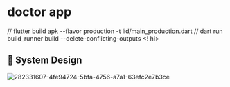 # doctor app

// flutter build apk --flavor production -t lid/main_production.dart
// dart run build_runner build --delete-conflicting-outputs 
<! hi>
## 🎨   System Design

![282331607-4fe94724-5bfa-4756-a7a1-63efc2e7b3ce](https://github.com/He9sham/Doctor-app/assets/95132216/634175b4-4795-4608-835c-097761c003bf)
